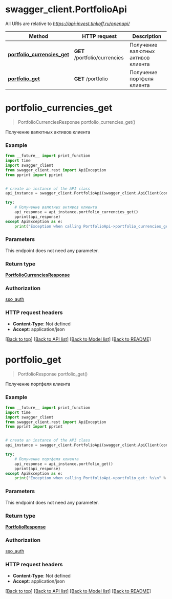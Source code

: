 # swagger_client.PortfolioApi

All URIs are relative to *https://api-invest.tinkoff.ru/openapi/*

Method | HTTP request | Description
------------- | ------------- | -------------
[**portfolio_currencies_get**](PortfolioApi.md#portfolio_currencies_get) | **GET** /portfolio/currencies | Получение валютных активов клиента
[**portfolio_get**](PortfolioApi.md#portfolio_get) | **GET** /portfolio | Получение портфеля клиента

# **portfolio_currencies_get**
> PortfolioCurrenciesResponse portfolio_currencies_get()

Получение валютных активов клиента

### Example
```python
from __future__ import print_function
import time
import swagger_client
from swagger_client.rest import ApiException
from pprint import pprint


# create an instance of the API class
api_instance = swagger_client.PortfolioApi(swagger_client.ApiClient(configuration))

try:
    # Получение валютных активов клиента
    api_response = api_instance.portfolio_currencies_get()
    pprint(api_response)
except ApiException as e:
    print("Exception when calling PortfolioApi->portfolio_currencies_get: %s\n" % e)
```

### Parameters
This endpoint does not need any parameter.

### Return type

[**PortfolioCurrenciesResponse**](PortfolioCurrenciesResponse.md)

### Authorization

[sso_auth](../README.md#sso_auth)

### HTTP request headers

 - **Content-Type**: Not defined
 - **Accept**: application/json

[[Back to top]](#) [[Back to API list]](../README.md#documentation-for-api-endpoints) [[Back to Model list]](../README.md#documentation-for-models) [[Back to README]](../README.md)

# **portfolio_get**
> PortfolioResponse portfolio_get()

Получение портфеля клиента

### Example
```python
from __future__ import print_function
import time
import swagger_client
from swagger_client.rest import ApiException
from pprint import pprint


# create an instance of the API class
api_instance = swagger_client.PortfolioApi(swagger_client.ApiClient(configuration))

try:
    # Получение портфеля клиента
    api_response = api_instance.portfolio_get()
    pprint(api_response)
except ApiException as e:
    print("Exception when calling PortfolioApi->portfolio_get: %s\n" % e)
```

### Parameters
This endpoint does not need any parameter.

### Return type

[**PortfolioResponse**](PortfolioResponse.md)

### Authorization

[sso_auth](../README.md#sso_auth)

### HTTP request headers

 - **Content-Type**: Not defined
 - **Accept**: application/json

[[Back to top]](#) [[Back to API list]](../README.md#documentation-for-api-endpoints) [[Back to Model list]](../README.md#documentation-for-models) [[Back to README]](../README.md)

